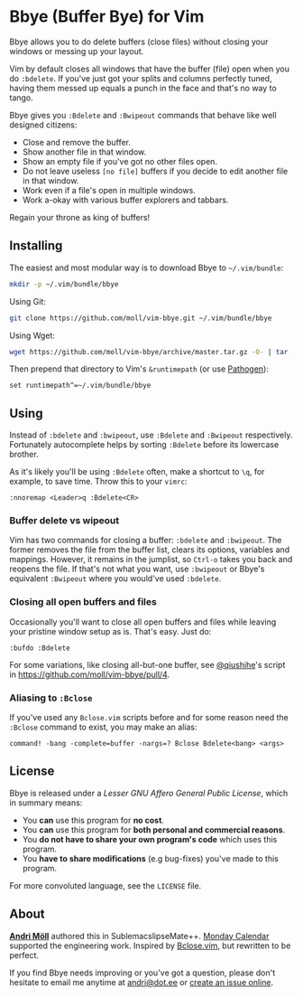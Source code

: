 Bbye (Buffer Bye) for Vim
==========================

Bbye allows you to do delete buffers (close files) without closing your windows or messing up your layout.

Vim by default closes all windows that have the buffer (file) open when you do `:bdelete`.  If you've just got your splits and columns perfectly tuned, having them messed up equals a punch in the face and that's no way to tango.

Bbye gives you `:Bdelete` and `:Bwipeout` commands that behave like well designed citizens:

- Close and remove the buffer.
- Show another file in that window.
- Show an empty file if you've got no other files open.
- Do not leave useless `[no file]` buffers if you decide to edit another file in that window.
- Work even if a file's open in multiple windows.
- Work a-okay with various buffer explorers and tabbars.

Regain your throne as king of buffers!

Installing
----------

The easiest and most modular way is to download Bbye to `~/.vim/bundle`:

```sh
mkdir -p ~/.vim/bundle/bbye
```

Using Git:

```sh
git clone https://github.com/moll/vim-bbye.git ~/.vim/bundle/bbye
```

Using Wget:

```sh
wget https://github.com/moll/vim-bbye/archive/master.tar.gz -O- | tar -xf- --strip-components 1 -C ~/.vim/bundle/bbye
```

Then prepend that directory to Vim's `&runtimepath` (or use [Pathogen](https://github.com/tpope/vim-pathogen)):

```vim
set runtimepath^=~/.vim/bundle/bbye
```

Using
-----

Instead of `:bdelete` and `:bwipeout`, use `:Bdelete` and `:Bwipeout` respectively. Fortunately autocomplete helps by sorting `:Bdelete` before its lowercase brother.

As it's likely you'll be using `:Bdelete` often, make a shortcut to `\q`, for example, to save time. Throw this to your `vimrc`:

```vim
:nnoremap <Leader>q :Bdelete<CR>
```

### Buffer delete vs wipeout

Vim has two commands for closing a buffer: `:bdelete` and `:bwipeout`. The former removes the file from the buffer list, clears its options, variables and mappings. However, it remains in the jumplist, so `Ctrl-o` takes you back and reopens the file. If that's not what you want, use `:bwipeout` or Bbye's equivalent `:Bwipeout` where you would've used `:bdelete`.

### Closing all open buffers and files

Occasionally you'll want to close all open buffers and files while leaving your pristine window setup as is. That's easy. Just do:

```vim
:bufdo :Bdelete
```

For some variations, like closing all-but-one buffer, see [@qiushihe](https://github.com/qiushihe)'s script in https://github.com/moll/vim-bbye/pull/4.

### Aliasing to `:Bclose`

If you've used any `Bclose.vim` scripts before and for some reason need the `:Bclose` command to exist, you may make an alias:

```vim
command! -bang -complete=buffer -nargs=? Bclose Bdelete<bang> <args>
```

License
-------

Bbye is released under a *Lesser GNU Affero General Public License*, which in summary means:

- You **can** use this program for **no cost**.
- You **can** use this program for **both personal and commercial reasons**.
- You **do not have to share your own program's code** which uses this program.
- You **have to share modifications** (e.g bug-fixes) you've made to this program.

For more convoluted language, see the `LICENSE` file.

About
-----

**[Andri Möll](http://themoll.com)** authored this in SublemacslipseMate++.
[Monday Calendar](https://mondayapp.com) supported the engineering work.
Inspired by [Bclose.vim](http://vim.wikia.com/wiki/VimTip165), but rewritten to be perfect.

If you find Bbye needs improving or you've got a question, please don't hesitate to email me anytime at andri@dot.ee or [create an issue online](https://github.com/moll/vim-bbye/issues).
